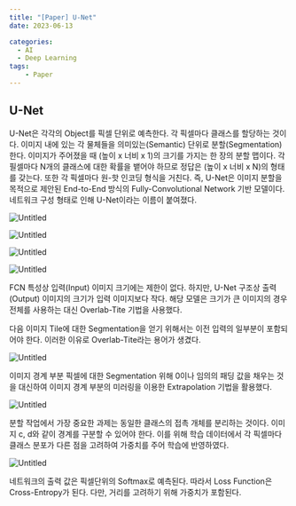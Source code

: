 ```yaml
---
title: "[Paper] U-Net"
date: 2023-06-13

categories:
  - AI
  - Deep Learning
tags:
    - Paper
---
```


## U-Net

U-Net은 각각의 Object를 픽셀 단위로 예측한다. 각 픽셀마다 클래스를 할당하는 것이다. 이미지 내에 있는 각 물체들을 의미있는(Semantic) 단위로 분할(Segmentation)한다. 이미지가 주어졌을 때 (높이 x 너비 x 1)의 크기를 가지는 한 장의 분할 맵이다. 각 필셀마다 N개의 클래스에 대한 확률을 뱉어야 하므로 정답은 (높이 x 너비 x N)의 형태를 갖는다. 또한 각 픽셀마다 원-핫 인코딩 형식을 거친다. 즉, U-Net은 이미지 분할을 목적으로 제안된 End-to-End 방식의 Fully-Convolutional Network 기반 모델이다. 네트워크 구성 형태로 인해 U-Net이라는 이름이 붙여졌다.

![Untitled](https://s3-us-west-2.amazonaws.com/secure.notion-static.com/8de85513-194a-4ed6-9417-a433b8d52a9c/Untitled.png)

![Untitled](https://s3-us-west-2.amazonaws.com/secure.notion-static.com/c30dd492-96f4-447a-b1c9-39cf6c43235b/Untitled.png)

![Untitled](https://s3-us-west-2.amazonaws.com/secure.notion-static.com/c0ff3af8-4a27-47df-bee6-c69227deaca8/Untitled.png)

![Untitled](https://s3-us-west-2.amazonaws.com/secure.notion-static.com/85e1c689-af4a-452f-88d9-511050194ac0/Untitled.png)

FCN 특성상 입력(Input) 이미지 크기에는 제한이 없다. 하지만, U-Net 구조상 출력(Output) 이미지의 크기가 입력 이미지보다 작다. 해당 모델은 크기가 큰 이미지의 경우 전체를 사용하는 대신 Overlab-Tite 기법을 사용했다.

다음 이미지 Tile에 대한 Segmentation을 얻기 위해서는 이전 입력의 일부분이 포함되어야 한다. 이러한 이유로 Overlab-Tite라는 용어가 생겼다. 

![Untitled](https://s3-us-west-2.amazonaws.com/secure.notion-static.com/6cd8c92b-3431-4953-87ac-dc68738facab/Untitled.png)

이미지 경계 부분 픽셀에 대한 Segmentation 위해 0이나 임의의 패딩 값을 채우는 것을 대신하여 이미지 경계 부분의 미러링을 이용한 Extrapolation 기법을 활용했다.

![Untitled](https://s3-us-west-2.amazonaws.com/secure.notion-static.com/bdb97563-3cbb-455c-8a8d-87fe00bcc46b/Untitled.png)

분할 작업에서 가장 중요한 과제는 동일한 클래스의 접촉 개체를 분리하는 것이다.  이미지 c, d와 같이 경계를 구분할 수 있어야 한다. 이를 위해 학습 데이터에서 각 픽셀마다 클래스 분포가 다른 점을 고려하여 가중치를 주어 학습에 반영하였다. 

![Untitled](https://s3-us-west-2.amazonaws.com/secure.notion-static.com/a24faf91-1b1c-41e7-9679-f013e023ee24/Untitled.png)

네트워크의 출력 값은 픽셀단위의 Softmax로 예측된다. 따라서 Loss Function은 Cross-Entropy가 된다. 다만, 거리를 고려하기 위해 가중치가 포함된다.